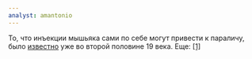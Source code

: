 ```yaml
---
analyst: amantonio
---
```


То, что инъекции мышьяка сами по себе могут привести к параличу, было [известно](https://www.ncbi.nlm.nih.gov/pmc/articles/PMC5135959/) уже во второй половине 19 века. Еще: [[1]](https://www.ncbi.nlm.nih.gov/pmc/articles/PMC1052955/)
